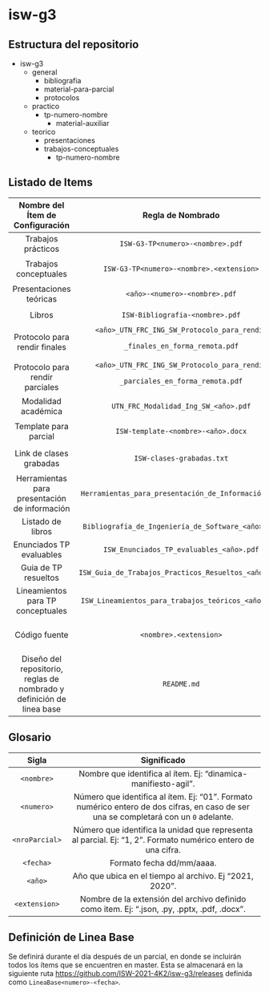 # isw-g3
## Estructura del repositorio
+ isw-g3
  + general
    + bibliografia
	+ material-para-parcial
	+ protocolos
  + practico
    + tp-numero-nombre
      + material-auxiliar
  + teorico
	+ presentaciones
	+ trabajos-conceptuales
      + tp-numero-nombre
	
## Listado de Items
|Nombre del Ítem de Configuración|Regla de Nombrado|Ubicación Física|
|:---:|:---:|:---:|
|Trabajos prácticos|`ISW-G3-TP<numero>-<nombre>.pdf`|`./isw-g3/practico`|
|Trabajos conceptuales|`ISW-G3-TP<numero>-<nombre>.<extension>`|`./isw-g3/teorico/trabajos-conceptuales`  |
|Presentaciones teóricas| `<año>-<numero>-<nombre>.pdf`|`./isw-g3/teorico/presentaciones`|
|Libros| `ISW-Bibliografia-<nombre>.pdf`| `./isw-g3/general/bibliografia`|
|Protocolo para rendir finales |<code><año>_UTN_FRC_ING_SW_Protocolo_para_rendir<p>_finales_en_forma_remota.pdf</code>|`./isw-g3/general/protocolos`|
|Protocolo para rendir parciales|<code><año>_UTN_FRC_ING_SW_Protocolo_para_rendir<p>_parciales_en_forma_remota.pdf</code>|`./isw-g3/general/protocolos`|
|Modalidad académica|`UTN_FRC_Modalidad_Ing_SW_<año>.pdf`|`./isw-g3/general`|
|Template para parcial| `ISW-template-<nombre>-<año>.docx`| `./isw-g3/general/material-para-parcial`|
|Link de clases grabadas|`ISW-clases-grabadas.txt`| `./isw-g3/general/material-para-parcial`  |
|Herramientas para presentación de información|`Herramientas_para_presentación_de_Información.pdf`| `./isw-g3/general/material-para-parcial`  |
|Listado de libros|`Bibliografía_de_Ingeniería_de_Software_<año>.pdf`|`./isw-g3/general/bibliografia`|
|Enunciados TP evaluables| `ISW_Enunciados_TP_evaluables_<año>.pdf`| `./isw-g3/practico`  |
|Guia de TP resueltos|`ISW_Guia_de_Trabajos_Practicos_Resueltos_<año>.pdf` | `./isw-g3/practico`  |
|Lineamientos para TP conceptuales|`ISW_Lineamientos_para_trabajos_teóricos_<año>.pdf`| `./isw-g3/teorico/trabajos-conceptuales`  |
|Código fuente|`<nombre>.<extension>`|`./isw-g3/practico/tp-<numero>-<nombre>/material-auxiliar`|
|Diseño del repositorio, reglas de nombrado y definición de linea base|`README.md`|`./isw-g3`|

## Glosario
|Sigla|Significado|
|:---:|:---:|
| `<nombre>`| Nombre que identifica al ítem. Ej: “dinamica-manifiesto-agil”.|
| `<numero>`| Número que identifica al ítem. Ej: “01”. Formato numérico entero de dos cifras, en caso de ser una se completará con un `0` adelante.|
| `<nroParcial>`| Número que identifica la unidad que representa al parcial. Ej: “1, 2”. Formato numérico entero de una cifra.|
| `<fecha>`| Formato fecha dd/mm/aaaa.|
| `<año>`| Año que ubica en el tiempo al archivo. Ej “2021, 2020”.|
| `<extension>`| Nombre de la extensión del archivo definido como item. Ej: “.json, .py, .pptx, .pdf, .docx”. |

## Definición de Linea Base
Se definirá durante el día después de un parcial, en donde se incluirán todos los ítems que se encuentren en master. Esta se almacenará en la siguiente ruta https://github.com/ISW-2021-4K2/isw-g3/releases definida como `LineaBase<numero>-<fecha>`.

